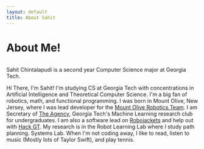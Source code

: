 ```yaml
---
layout: default
title: About Sahit
---
```


<div class="post">
	<h1 class="pageTitle">About Me!</h1>
	<img src="{{ '/assets/img/me2.jpg' | prepend: site.baseurl }}" alt=""> 
	<p class="intro">Sahit Chintalapudi is a second year Computer Science major at Georgia Tech.</p>
        <p> Hi There, I'm Sahit! I'm studying CS at Georgia Tech with concentrations in Artificial Intelligence and Theoretical Computer Science.
        I'm a big fan of robotics, math, and functional programming. I was born in Mount Olive, New Jersey, where I was lead developer for the
        <a href="https://mort11.org">Mount Olive Robotics Team</a>. I am Secretary of <a href="https://gtagency.github.io">The Agency</a>,
        Georgia Tech's Machine Learning research club for undergraduates. I am also a software lead on <a href="https://robojackets.org">Robojackets</a>
        and help out with <a href="https://hack.gt">Hack GT</a>. My research is in the Robot Learning Lab where I study path planning.
        Systems Lab</a>. When I'm not coding away, I like to read, listen to music (Mostly lots of Taylor Swift), and play tennis. </p>
</div>
